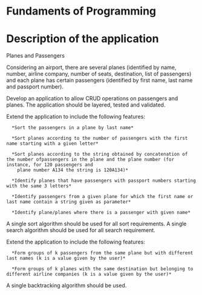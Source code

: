 # Fundaments of Programming 

# Description of the application

Planes and Passengers

Considering an airport, there are several planes (identified by name, number, airline company,
number of seats, destination, list of passengers) and each plane has certain passengers
(identified by first name, last name and passport number).

Develop an application to allow CRUD operations on passengers and planes.
The application should be layered, tested and validated.
 

Extend the application to include the following features:

      *Sort the passengers in a plane by last name*
  
      *Sort planes according to the number of passengers with the first name starting with a given letter*
  
      *Sort planes according to the string obtained by concatenation of the number ofpassengers in the plane and the plane number (for instance, for 120 passengers and
        plane number A134 the string is 120A134)*
  
      *Identify planes that have passengers with passport numbers starting with the same 3 letters*
  
      *Identify passengers from a given plane for which the first name or last name contain a string given as parameter*
  
      *Identify plane/planes where there is a passenger with given name*


  A single sort algorithm should be used for all sort requirements.
  A single search algorithm should be used for all search requirement.

 Extend the application to include the following features:
 
      *Form groups of k passengers from the same plane but with different last names (k is a value given by the user)*
  
      *Form groups of k planes with the same destination but belonging to different airline companies (k is a value given by the user)*
  
  
  A single backtracking algorithm should be used.
